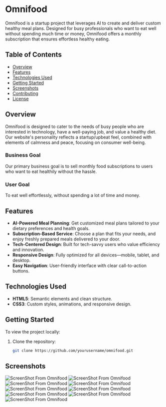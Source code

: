 # Omnifood

Omnifood is a startup project that leverages AI to create and deliver custom healthy meal plans. Designed for busy professionals who want to eat well without spending much time or money, Omnifood offers a monthly subscription that ensures effortless healthy eating.

## Table of Contents
- [Overview](#overview)
- [Features](#features)
- [Technologies Used](#technologies-used)
- [Getting Started](#getting-started)
- [Screenshots](#screenshots)
- [Contributing](#contributing)
- [License](#license)

## Overview

Omnifood is designed to cater to the needs of busy people who are interested in technology, have a well-paying job, and value a healthy diet. Our website's personality reflects a startup/upbeat feel, combined with elements of calmness and peace, focusing on consumer well-being.

### Business Goal

Our primary business goal is to sell monthly food subscriptions to users who want to eat healthily without the hassle.

### User Goal

To eat well effortlessly, without spending a lot of time and money.

## Features

- **AI-Powered Meal Planning**: Get customized meal plans tailored to your dietary preferences and health goals.
- **Subscription-Based Service**: Choose a plan that fits your needs, and enjoy freshly prepared meals delivered to your door.
- **Tech-Centered Design**: Built for tech-savvy users who value efficiency and innovation.
- **Responsive Design**: Fully optimized for all devices—mobile, tablet, and desktop.
- **Easy Navigation**: User-friendly interface with clear call-to-action buttons.

## Technologies Used

- **HTML5**: Semantic elements and clean structure.
- **CSS3**: Custom styles, animations, and responsive design.

## Getting Started

To view the project locally:

1. Clone the repository:
   ```bash
   git clone https://github.com/yourusername/omnifood.git

## Screenshots

![ScreenShot From Omnifood](https://github.com/AlhianeDev/Omnifood/blob/main/img/github-imgs/Omnifood-Never-Cook-Again-1.png "Title")
![ScreenShot From Omnifood](https://github.com/AlhianeDev/Omnifood/blob/main/img/github-imgs/Omnifood-Never-Cook-Again-2.png "Title")
![ScreenShot From Omnifood](https://github.com/AlhianeDev/Omnifood/blob/main/img/github-imgs/Omnifood-Never-Cook-Again-3.png "Title")
![ScreenShot From Omnifood](https://github.com/AlhianeDev/Omnifood/blob/main/img/github-imgs/Omnifood-Never-Cook-Again-4.png "Title")
![ScreenShot From Omnifood](https://github.com/AlhianeDev/Omnifood/blob/main/img/github-imgs/Omnifood-Never-Cook-Again-5.png "Title")
![ScreenShot From Omnifood](https://github.com/AlhianeDev/Omnifood/blob/main/img/github-imgs/Omnifood-Never-Cook-Again-6.png "Title")
![ScreenShot From Omnifood](https://github.com/AlhianeDev/Omnifood/blob/main/img/github-imgs/Omnifood-Never-Cook-Again-7.png "Title")
![ScreenShot From Omnifood](https://github.com/AlhianeDev/Omnifood/blob/main/img/github-imgs/Omnifood-Never-Cook-Again-8.png "Title")
![ScreenShot From Omnifood](https://github.com/AlhianeDev/Omnifood/blob/main/img/github-imgs/Omnifood-Never-Cook-Again-9.png "Title")
